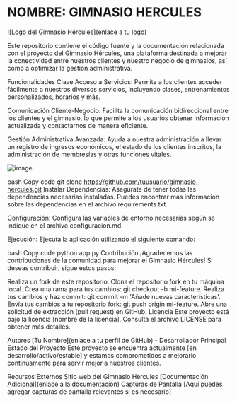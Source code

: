 # NOMBRE: GIMNASIO HERCULES

![Logo del Gimnasio Hércules](enlace a tu logo)

Este repositorio contiene el código fuente y la documentación relacionada con el proyecto del Gimnasio Hércules, una plataforma destinada a mejorar la conectividad entre nuestros clientes y nuestro negocio de gimnasios, así como a optimizar la gestión administrativa.

Funcionalidades Clave
Acceso a Servicios: Permite a los clientes acceder fácilmente a nuestros diversos servicios, incluyendo clases, entrenamientos personalizados, horarios y más.

Comunicación Cliente-Negocio: Facilita la comunicación bidireccional entre los clientes y el gimnasio, lo que permite a los usuarios obtener información actualizada y contactarnos de manera eficiente.

Gestión Administrativa Avanzada: Ayuda a nuestra administración a llevar un registro de ingresos económicos, el estado de los clientes inscritos, la administración de membresías y otras funciones vitales.

![image](https://github.com/hayderrojas84/GIMNASIO_/assets/115327530/3e7ab246-8690-4639-8ea3-9ca4b0fbf110)

bash
Copy code
git clone https://github.com/tuusuario/gimnasio-hercules.git
Instalar Dependencias: Asegúrate de tener todas las dependencias necesarias instaladas. Puedes encontrar más información sobre las dependencias en el archivo requirements.txt.

Configuración: Configura las variables de entorno necesarias según se indique en el archivo configuracion.md.

Ejecución: Ejecuta la aplicación utilizando el siguiente comando:

bash
Copy code
python app.py
Contribución
¡Agradecemos las contribuciones de la comunidad para mejorar el Gimnasio Hércules! Si deseas contribuir, sigue estos pasos:

Realiza un fork de este repositorio.
Clona el repositorio fork en tu máquina local.
Crea una rama para tus cambios: git checkout -b mi-feature.
Realiza tus cambios y haz commit: git commit -m 'Añade nuevas características'.
Envía tus cambios a tu repositorio fork: git push origin mi-feature.
Abre una solicitud de extracción (pull request) en GitHub.
Licencia
Este proyecto está bajo la licencia [nombre de la licencia]. Consulta el archivo LICENSE para obtener más detalles.

Autores
[Tu Nombre](enlace a tu perfil de GitHub) - Desarrollador Principal
Estado del Proyecto
Este proyecto se encuentra actualmente [en desarrollo/activo/estable] y estamos comprometidos a mejorarlo continuamente para servir mejor a nuestros clientes.

Recursos Externos
Sitio web del Gimnasio Hércules
[Documentación Adicional](enlace a la documentación)
Capturas de Pantalla
[Aquí puedes agregar capturas de pantalla relevantes si es necesario]



